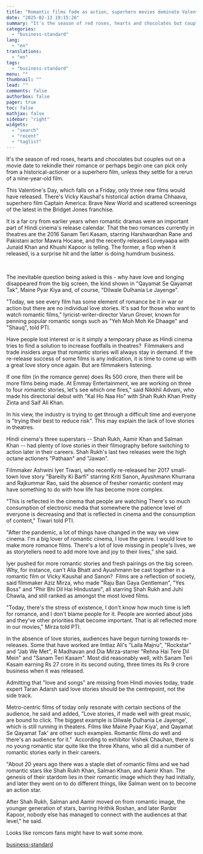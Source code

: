 ```yaml
---
title: "Romantic films fade as action, superhero movies dominate Valentine's Day"
date: "2025-02-13 19:15:26"
summary: "It's the season of red roses, hearts and chocolates but couples out on a movie date to rekindle their romance or perhaps begin one can pick only from a historical-actioner or a superhero film, unless they settle for a rerun of a nine-year-old film. This Valentine's Day, which falls on..."
categories:
  - "business-standard"
lang:
  - "en"
translations:
  - "en"
tags:
  - "business-standard"
menu: ""
thumbnail: ""
lead: ""
comments: false
authorbox: false
pager: true
toc: false
mathjax: false
sidebar: "right"
widgets:
  - "search"
  - "recent"
  - "taglist"
---
```


It's the season of red roses, hearts and chocolates but couples out on a movie date to rekindle their romance or perhaps begin one can pick only from a historical-actioner or a superhero film, unless they settle for a rerun of a nine-year-old film.

This Valentine's Day, which falls on a Friday, only three new films would have released. There's Vicky Kaushal's historical action drama Chhaava, superhero film Captain America: Brave New World and scattered screenings of the latest in the Bridget Jones franchise.

It is a far cry from earlier years when romantic dramas were an important part of Hindi cinema's release calendar. That the two romances currently in theatres are the 2016 Sanam Teri Kasam, starring Harshwardhan Rane and Pakistani actor Mawra Hocane, and the recently released Loveyaapa with Junaid Khan and Khushi Kapoor is telling. The former, a flop when it released, is a surprise hit and the latter is doing humdrum business.

 

The inevitable question being asked is this - why have love and longing disappeared from the big screen, the kind shown in "Qayamat Se Qayamat Tak", Maine Pyar Kiya and, of course, "Dilwale Dulhania Le Jayenge".

"Today, we see every film has some element of romance be it in war or action but there are no individual love stories. It's sad for those who want to watch romantic films," lyricist-writer-director Varun Grover, known for penning popular romantic songs such as "Yeh Moh Moh Ke Dhaage" and "Shauq", told PTI.

Have people lost interest or is it simply a temporary phase as Hindi cinema tries to find a solution to increase footfalls in theatres? 
Filmmakers and trade insiders argue that romantic stories will always stay in demand. If the re-release success of some films is any indication, it is time to come up with a great love story once again. But are filmmakers listening.

If one film (in the romance genre) does Rs 500 crore, then there will be more films being made. At Emmay Entertainment, we are working on three to four romantic stories, let's see which one fires," said Nikkhil Advani, who made his directorial debut with "Kal Ho Naa Ho" with Shah Rukh Khan Preity Zinta and Saif Ali Khan.

In his view, the industry is trying to get through a difficult time and everyone is "trying their best to reduce risk". This may explain the lack of love stories in theatres.

Hindi cinema's three superstars -- Shah Rukh, Aamir Khan and Salman Khan -- had plenty of love stories in their filmography before switching to action later in their careers. Shah Rukh's last two releases were the high octane actioners "Pathaan" and "Jawan".

Filmmaker Ashwini Iyer Tiwari, who recently re-released her 2017 small-town love story "Bareilly Ki Barfi" starring Kriti Sanon, Ayushmann Khurrana and Rajkummar Rao, said the absence of fresher romantic content may have something to do with how life has become more complex.

"This is reflected in the cinema that people are watching There's so much consumption of electronic media that somewhere the patience level of everyone is decreasing and that is reflected in cinema and the consumption of content," Tiwari told PTI.

"After the pandemic, a lot of things have changed in the way we view cinema. I'm a big lover of romantic cinema, I love the genre. I would love to make more romance films. There's a lot of love missing in people's lives, we as storytellers need to add more love and joy to their lives," she said.

Iyer pushed for more romantic stories and fresh pairings on the big screen. Why, for instance, can't Alia Bhatt and Ayushmann be cast together in a romantic film or Vicky Kaushal and Sanon? 
Films are a reflection of society, said filmmaker Aziz Mirza, who made "Raju Ban Gaya Gentleman", "Yes Boss" and "Phir Bhi Dil Hai Hindustani", all starring Shah Rukh and Juhi Chawla, and still ranked as amongst the most loved films.

"Today, there's the stress of existence, I don't know how much time is left for romance, and I don't blame people for it. People are worried about jobs and they've other priorities that become important. That is all reflected more in our movies," Mirza told PTI.

In the absence of love stories, audiences have begun turning towards re-releases. Some that have worked are Imtiaz Ali's "Laila Majnu", "Rockstar" and "Jab We Met", R Madhavan and Dia Mirza-starrer "Rehna Hai Tere Dil Mein" and "Sanam Teri Kasam". Most did reasonably well, with Sanam Teri Kasam earning Rs 27 crore in its second outing, three times its Rs 9 crore business when it was released.

Admitting that "love and songs" are missing from Hindi movies today, trade expert Taran Adarsh said love stories should be the centrepoint, not the side track.

Metro-centric films of today only resonate with certain sections of the audience, he said and added, "Love stories, if made well with great music, are bound to click. The biggest example is Dilwale Dulhania Le Jayenge', which is still running in theaters. Films like Maine Pyaar Kiya', and Qayamat Se Qayamat Tak' are other such examples. Romantic films do well and there's an audience for it." 
According to exhibitor Vishek Chauhan, there is no young romantic star quite like the three Khans, who all did a number of romantic stories early in their careers.

"About 20 years ago there was a staple diet of romantic films and we had romantic stars like Shah Rukh Khan, Salman Khan, and Aamir Khan. The genesis of their stardom lies in their romantic image which they had initially, and later they went on to do different things, like Salman went on to become an action star.

After Shah Rukh, Salman and Aamir moved on from romantic image, the younger generation of stars, barring Hrithik Roshan, and later Ranbir Kapoor, nobody else has managed to connect with the audiences at that level," he said.

Looks like romcom fans might have to wait some more.

[business-standard](https://www.business-standard.com/entertainment/romantic-films-fade-as-action-superhero-movies-dominate-valentine-s-day-125021300992_1.html)
